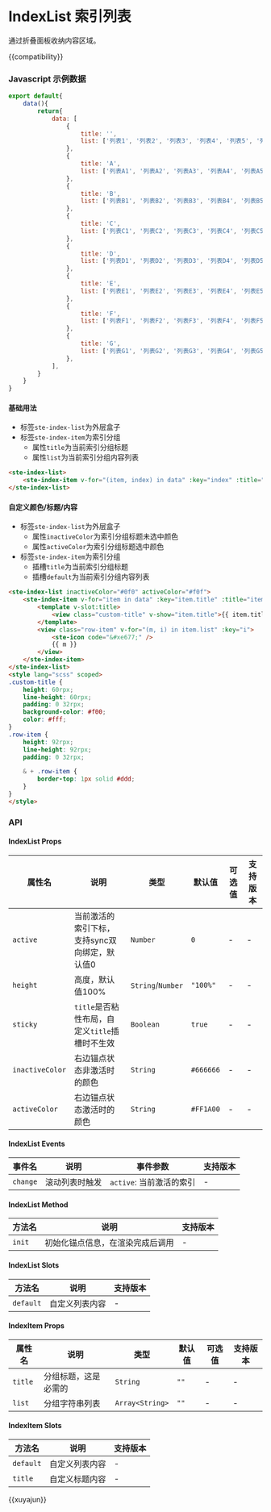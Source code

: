 # IndexList 索引列表

通过折叠面板收纳内容区域。

{{compatibility}}


### Javascript 示例数据
```javascript
export default{
	data(){
		return{
			data: [
				{
					title: '',
					list: ['列表1', '列表2', '列表3', '列表4', '列表5', '列表6', '列表7', '列表8'],
				},
				{
					title: 'A',
					list: ['列表A1', '列表A2', '列表A3', '列表A4', '列表A5', '列表A6', '列表A7', '列表A8'],
				},
				{
					title: 'B',
					list: ['列表B1', '列表B2', '列表B3', '列表B4', '列表B5', '列表B6', '列表B7', '列表B8'],
				},
				{
					title: 'C',
					list: ['列表C1', '列表C2', '列表C3', '列表C4', '列表C5', '列表C6', '列表C7', '列表C8'],
				},
				{
					title: 'D',
					list: ['列表D1', '列表D2', '列表D3', '列表D4', '列表D5', '列表D6', '列表D7', '列表D8'],
				},
				{
					title: 'E',
					list: ['列表E1', '列表E2', '列表E3', '列表E4', '列表E5', '列表E6', '列表E7', '列表E8'],
				},
				{
					title: 'F',
					list: ['列表F1', '列表F2', '列表F3', '列表F4', '列表F5', '列表F6', '列表F7', '列表F8'],
				},
				{
					title: 'G',
					list: ['列表G1', '列表G2', '列表G3', '列表G4', '列表G5', '列表G6', '列表G7', '列表G8'],
				},
			],
		}
	}
}
```


#### 基础用法
- 标签`ste-index-list`为外层盒子
- 标签`ste-index-item`为索引分组
	- 属性`title`为当前索引分组标题
	- 属性`list`为当前索引分组内容列表
```html
<ste-index-list>
	<ste-index-item v-for="(item, index) in data" :key="index" :title="item.title" :list="item.list" />
</ste-index-list>

```
#### 自定义颜色/标题/内容
- 标签`ste-index-list`为外层盒子
	- 属性`inactiveColor`为索引分组标题未选中颜色
	- 属性`activeColor`为索引分组标题选中颜色
- 标签`ste-index-item`为索引分组
	- 插槽`title`为当前索引分组标题
	- 插槽`default`为当前索引分组内容列表
```html
<ste-index-list inactiveColor="#0f0" activeColor="#f0f">
	<ste-index-item v-for="item in data" :key="item.title" :title="item.title">
		<template v-slot:title>
			<view class="custom-title" v-show="item.title">{{ item.title }}</view>
		</template>
		<view class="row-item" v-for="(m, i) in item.list" :key="i">
			<ste-icon code="&#xe677;" />
			{{ m }}
		</view>
	</ste-index-item>
</ste-index-list>
<style lang="scss" scoped>
.custom-title {
	height: 60rpx;
	line-height: 60rpx;
	padding: 0 32rpx;
	background-color: #f00;
	color: #fff;
}
.row-item {
	height: 92rpx;
	line-height: 92rpx;
	padding: 0 32rpx;

	& + .row-item {
		border-top: 1px solid #ddd;
	}
}
</style>
```


### API

#### IndexList Props

| 属性名					| 说明																						|类型								|默认值			|可选值	| 支持版本	|
| ---							|---																						| ---								| ---				| ---		| ---			|
| `active`				| 当前激活的索引下标，支持sync双向绑定，默认值0		| `Number`					| `0`				| -			| -				|
| `height`				| 高度，默认值100%																| `String`/`Number`	| `"100%"`	| -			| -				|
| `sticky`				| `title`是否粘性布局，自定义`title`插槽时不生效	| `Boolean`					| `true`		| -			| -				|
| `inactiveColor`	| 右边锚点状态非激活时的颜色											| `String`					| `#666666`	| -			| -				|
| `activeColor`		| 右边锚点状态激活时的颜色												| `String`					| `#FF1A00`	| -			| -				|

#### IndexList Events
| 事件名	|说明						|事件参数									|支持版本	|
|---			|---						|---											|---			|
| `change`| 滚动列表时触发	| `active`: 当前激活的索引	| -				|

#### IndexList Method
| 方法名| 说明															|支持版本	|
| ---		| ---															|---			|
| `init`| 初始化锚点信息，在渲染完成后调用	| -				|

#### IndexList Slots
| 方法名		| 说明						|支持版本	|
| ---				| ---						|---			|
| `default`	| 自定义列表内容	|-					|

#### IndexItem Props

| 属性名		| 说明			|类型			|默认值	|可选值	| 支持版本	|
| ---			|---			| ---			| ---		| ---		| ---			|
| `title`	| 分组标题，这是必需的	| `String`| `""`	| -			| -				|
| `list`	| 分组字符串列表	| `Array<String>`| `""`	| -			| -				|

#### IndexItem Slots
| 方法名		| 说明						|支持版本	|
| ---				| ---						|---			|
| `default`	| 自定义列表内容	|-				|
| `title`		| 自定义标题内容	|-				|			


{{xuyajun}}
